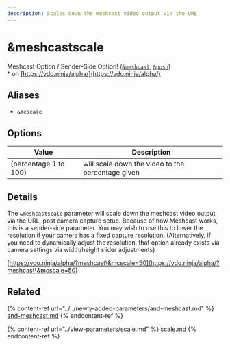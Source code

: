 ```yaml
---
description: Scales down the meshcast video output via the URL
---
```


# \&meshcastscale

Meshcast Option / Sender-Side Option! ([`&meshcast`](../../newly-added-parameters/and-meshcast.md), [`&push`](../../source-settings/push.md))\
\* on [https://vdo.ninja/alpha/](https://vdo.ninja/alpha/)

## Aliases

* `&mcscale`

## Options

| Value                 | Description                                       |
| --------------------- | ------------------------------------------------- |
| (percentage 1 to 100) | will scale down the video to the percentage given |

## Details

The `&meshcastscale` parameter will scale down the meshcast video output via the URL, post camera capture setup. Because of how Meshcast works, this is a sender-side parameter. You may wish to use this to lower the resolution if your camera has a fixed capture resolution. (Alternatively, if you need to dynamically adjust the resolution, that option already exists via camera settings via width/height slider adjustments)

[https://vdo.ninja/alpha/?meshcast\&mcscale=50](https://vdo.ninja/alpha/?meshcast\&mcscale=50)

## Related

{% content-ref url="../../newly-added-parameters/and-meshcast.md" %}
[and-meshcast.md](../../newly-added-parameters/and-meshcast.md)
{% endcontent-ref %}

{% content-ref url="../view-parameters/scale.md" %}
[scale.md](../view-parameters/scale.md)
{% endcontent-ref %}
